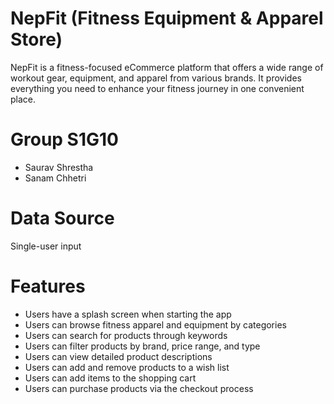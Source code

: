 # NepFit (Fitness Equipment & Apparel Store)

NepFit is a fitness-focused eCommerce platform that offers a wide range of workout gear, equipment, and apparel from various brands. It provides everything you need to enhance your fitness journey in one convenient place.

# Group S1G10

- Saurav Shrestha
- Sanam Chhetri

# Data Source

Single-user input

# Features

- Users have a splash screen when starting the app
- Users can browse fitness apparel and equipment by categories
- Users can search for products through keywords
- Users can filter products by brand, price range, and type
- Users can view detailed product descriptions
- ⁠⁠Users can add and remove products to a wish list
- ⁠Users can add items to the shopping cart
- ⁠Users can purchase products via the checkout process
